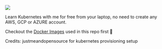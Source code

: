 <img src="https://www.togglebox.com/wp-content/uploads/2019/11/kubernetes-logo.png">

Learn Kubernetes with me for free from your laptop, no need to create any AWS, GCP or AZURE account. 

Checkout the [Docker Images](https://github.com/deamonkillerM/docker-images) used in this repo first :beer:

Credits: justmeandopensource for kubernetes provisioning setup 
